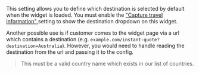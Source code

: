 This setting allows you to define which destination is selected by default when the widget is loaded. You must enable
the <a href="#{{$group}}_{{$type}}_capture_travel_information" title="Capture travel information">
    "Capture travel information"
</a> setting to show the destination dropdown on this widget.

Another possible use is if customer comes to the widget page via a url which contains a destination (e.g.
<code>example.com/instant-quote?destination=Australia</code>). However, you would need to handle reading the destination
from the url and passing it to the config.

> This must be a valid country name which exists in our list of countries.
